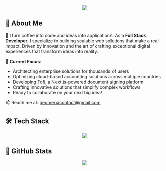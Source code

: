 <div align="center">

  ![](https://quotes-github-readme.vercel.app/api?type=horizontal&theme=radical)

</div>

<div align="start">

  <h2>🌟 About Me</h2>

</div>

🌱 I turn coffee into code and ideas into applications. As a **Full Stack Developer**, I specialize in building scalable web solutions that make a real impact. Driven by innovation and the art of crafting exceptional digital experiences that transform ideas into reality.

📌 **Current Focus**:
- Architecting enterprise solutions for thousands of users
- Optimizing cloud-based accounting solutions across multiple countries
-  Developing Tofi, a Next.js-powered document signing platform
-  Crafting innovative solutions that simplify complex workflows
- Ready to collaborate on your next big idea!


📫 Reach me at: geomenacontact@gmail.com

<div align="start">

  <h2>🛠️ Tech Stack</h2>

</div>

<div align="center">
  <a href="https://skillicons.dev">
    <img src="https://skillicons.dev/icons?i=linux,docker,ts,php,react,vue,nextjs,laravel,nodejs,postgres,mysql,mongodb,redis,tailwind,nginx,kubernetes,git,cloudflare&perline=14" />
  </a>
</div>

<div align="start">

  <h2>🚀 GitHub Stats</h2>

</div>

<div align="center">

  ![](https://github-readme-streak-stats.herokuapp.com/?user=@geo-mena&theme=radical&hide_border=true)

</div>